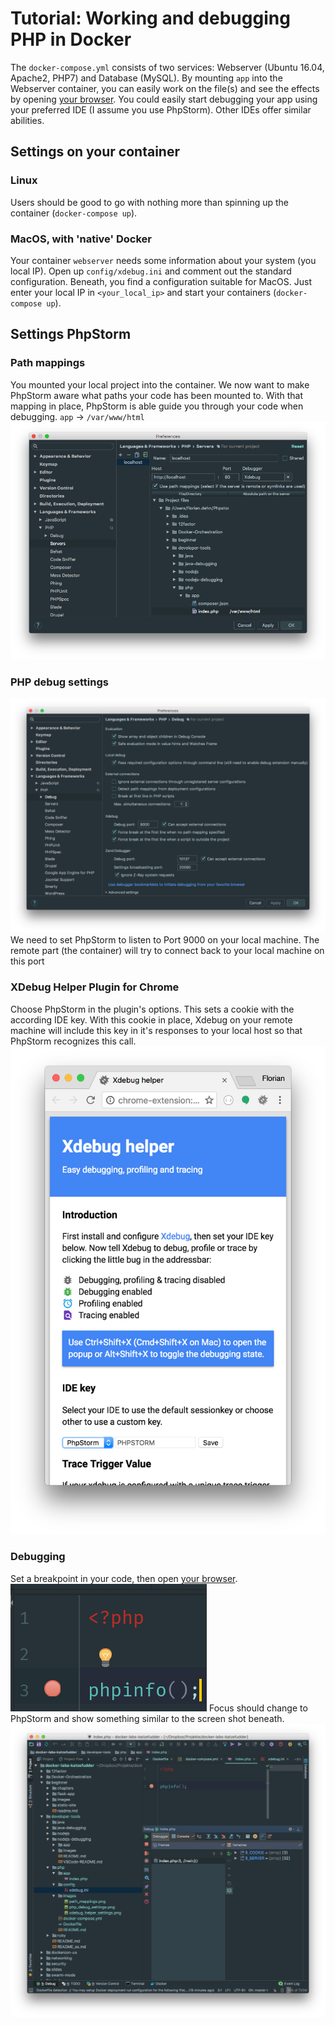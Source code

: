 # Tutorial: Working and debugging PHP in Docker
The `docker-compose.yml` consists of two services: Webserver (Ubuntu 16.04, Apache2, PHP7) and Database (MySQL).
By mounting `app` into the Webserver container, you can easily work on the file(s) and see the effects by opening
[your browser](http://localhost).
You could easily start debugging your app using your preferred IDE (I assume you use PhpStorm).
Other IDEs offer similar abilities.

## Settings on your container

### Linux
Users should be good to go with nothing more than spinning up the container (`docker-compose up`).

### MacOS, with 'native' Docker
Your container `webserver` needs some information about your system (you local IP).
Open up `config/xdebug.ini` and comment out the standard configuration. Beneath, you find a configuration suitable
for MacOS. Just enter your local IP in `<your_local_ip>` and start your containers (`docker-compose up`).

## Settings PhpStorm

### Path mappings
You mounted your local project into the container. We now want to make PhpStorm aware what paths your code has been mounted to.
With that mapping in place, PhpStorm is able guide you through your code when debugging.
`app` -> `/var/www/html`
![Path mappings](images/path_mappings.png "Path mappings in PhpStorm")

### PHP debug settings
![PHP debug settings](images/php_debug_settings.png "Debug settings in your PhpStorm")
We need to set PhpStorm to listen to Port 9000 on your local machine.
The remote part (the container) will try to connect back to your local machine on this port

### XDebug Helper Plugin for Chrome
Choose PhpStorm in the plugin's options. This sets a cookie with the according IDE key.
With this cookie in place, Xdebug on your remote machine will include this key in it's responses to your local host
so that PhpStorm recognizes this call.
![Set PhpStorm](images/xdebug_helper_settings.png "Setting PhpStorm for Xdebug helper Plugin")

### Debugging
Set a breakpoint in your code, then open [your browser](http://localhost).
![Breakpoint in your code](images/breakpoint.png "Set a breakpoint in your code where you want PhpStorm to break")
Focus should change to PhpStorm and show something similar to the screen shot beneath.
![Screenshot from debugging your app](images/debug_your_app.png "Screenshot from PhpStorm")